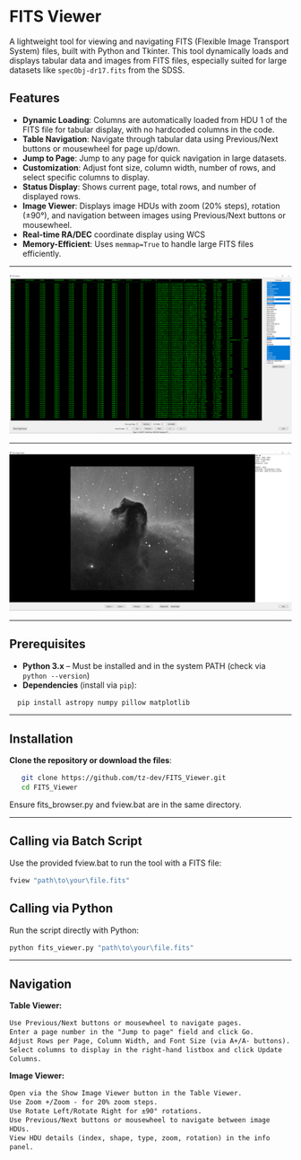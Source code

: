 # FITS Viewer

A lightweight tool for viewing and navigating FITS (Flexible Image Transport System) files, built with Python and Tkinter. This tool dynamically loads and displays tabular data and images from FITS files, especially suited for large datasets like `specObj-dr17.fits` from the SDSS.

## Features

- **Dynamic Loading**: Columns are automatically loaded from HDU 1 of the FITS file for tabular display, with no hardcoded columns in the code.
- **Table Navigation**: Navigate through tabular data using Previous/Next buttons or mousewheel for page up/down.
- **Jump to Page**: Jump to any page for quick navigation in large datasets.
- **Customization**: Adjust font size, column width, number of rows, and select specific columns to display.
- **Status Display**: Shows current page, total rows, and number of displayed rows.
- **Image Viewer**: Displays image HDUs with zoom (20% steps), rotation (±90°), and navigation between images using Previous/Next buttons or mousewheel.
- **Real-time RA/DEC** coordinate display using WCS
- **Memory-Efficient**: Uses `memmap=True` to handle large FITS files efficiently.

---

![FITS Viewer Screenshot](img/screenshot_1.png)

---

![FITS Viewer Screenshot](img/screenshot_2.png)

---

## Prerequisites

- **Python 3.x** – Must be installed and in the system PATH (check via `python --version`)
- **Dependencies** (install via `pip`):

```bash
  pip install astropy numpy pillow matplotlib
```

---

## Installation

**Clone the repository or download the files**:
```bash
   git clone https://github.com/tz-dev/FITS_Viewer.git
   cd FITS_Viewer
```
Ensure fits_browser.py and fview.bat are in the same directory.

---

## Calling via Batch Script

Use the provided fview.bat to run the tool with a FITS file:
```bash
fview "path\to\your\file.fits"
```
## Calling via Python

Run the script directly with Python:
```bash
python fits_viewer.py "path\to\your\file.fits"
```

---

## Navigation

**Table Viewer:**

    Use Previous/Next buttons or mousewheel to navigate pages.
    Enter a page number in the "Jump to page" field and click Go.
    Adjust Rows per Page, Column Width, and Font Size (via A+/A- buttons).
    Select columns to display in the right-hand listbox and click Update Columns.

**Image Viewer:**

    Open via the Show Image Viewer button in the Table Viewer.
    Use Zoom +/Zoom - for 20% zoom steps.
    Use Rotate Left/Rotate Right for ±90° rotations.
    Use Previous/Next buttons or mousewheel to navigate between image HDUs.
    View HDU details (index, shape, type, zoom, rotation) in the info panel.
